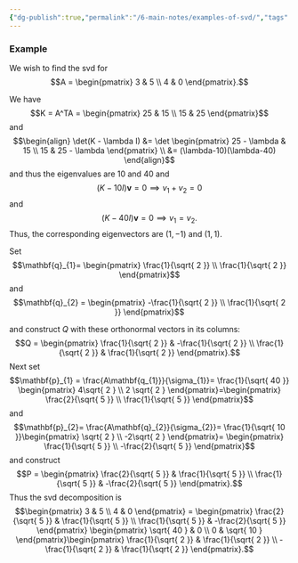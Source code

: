 ```yaml
---
{"dg-publish":true,"permalink":"/6-main-notes/examples-of-svd/","tags":["linear_algebra","problem"]}
---
```


### Example

We wish to find the svd for
$$A = \begin{pmatrix}
3 & 5 \\
4 & 0
\end{pmatrix}.$$

We have
$$K = A^TA = \begin{pmatrix}
25 & 15 \\
15 & 25
\end{pmatrix}$$
and 
$$\begin{align}
\det(K - \lambda I) &= \det \begin{pmatrix}
25 - \lambda & 15 \\
15 & 25 - \lambda
\end{pmatrix} \\
&= (\lambda-10)(\lambda-40)
\end{align}$$
and thus the eigenvalues are $10$ and $40$ and
$$(K-10I)\mathbf{v}=0 \implies v_{1}+v_{2}=0$$
and
$$(K - 40I)\mathbf{v} = 0 \implies v_{1}=v_{2}.$$
Thus, the corresponding eigenvectors are $(1,-1)$ and $(1,1)$.

Set 
$$\mathbf{q}_{1}= \begin{pmatrix} \frac{1}{\sqrt{ 2 }}  \\
\frac{1}{\sqrt{ 2 }} \end{pmatrix}$$
and
$$\mathbf{q}_{2} = \begin{pmatrix}
-\frac{1}{\sqrt{ 2 }} \\
\frac{1}{\sqrt{ 2 }}
\end{pmatrix}$$

and construct $Q$ with these orthonormal vectors in its columns:
$$Q = \begin{pmatrix}
\frac{1}{\sqrt{ 2 }} & -\frac{1}{\sqrt{ 2 }} \\
\frac{1}{\sqrt{ 2 }} & \frac{1}{\sqrt{ 2 }}
\end{pmatrix}.$$
Next set $$\mathbf{p}_{1} = \frac{A\mathbf{q_{1}}}{\sigma_{1}}= \frac{1}{\sqrt{ 40 }} \begin{pmatrix}
4\sqrt{ 2 } \\
2 \sqrt{ 2 }
\end{pmatrix}=\begin{pmatrix}
\frac{2}{\sqrt{ 5 }} \\
\frac{1}{\sqrt{ 5 }}
\end{pmatrix}$$
and
$$\mathbf{p}_{2}= \frac{A\mathbf{q}_{2}}{\sigma_{2}}= \frac{1}{\sqrt{ 10 }}\begin{pmatrix}
\sqrt{ 2 } \\
-2\sqrt{ 2 }
\end{pmatrix}= \begin{pmatrix}
\frac{1}{\sqrt{ 5 }} \\
-\frac{2}{\sqrt{ 5 }}
\end{pmatrix}$$
and construct 
$$P = \begin{pmatrix}
\frac{2}{\sqrt{ 5 }} & \frac{1}{\sqrt{ 5 }} \\
\frac{1}{\sqrt{ 5 }} & -\frac{2}{\sqrt{ 5 }}
\end{pmatrix}.$$
Thus the svd decomposition is
$$\begin{pmatrix}
3 & 5 \\
4 & 0
\end{pmatrix} = \begin{pmatrix}
\frac{2}{\sqrt{ 5 }} & \frac{1}{\sqrt{ 5 }} \\
\frac{1}{\sqrt{ 5 }} & -\frac{2}{\sqrt{ 5 }}
\end{pmatrix} \begin{pmatrix}
\sqrt{ 40 } & 0 \\
0 & \sqrt{ 10 }
\end{pmatrix}\begin{pmatrix}
\frac{1}{\sqrt{ 2 }} & \frac{1}{\sqrt{ 2 }} \\
-\frac{1}{\sqrt{ 2 }} & \frac{1}{\sqrt{ 2 }}
\end{pmatrix}.$$




